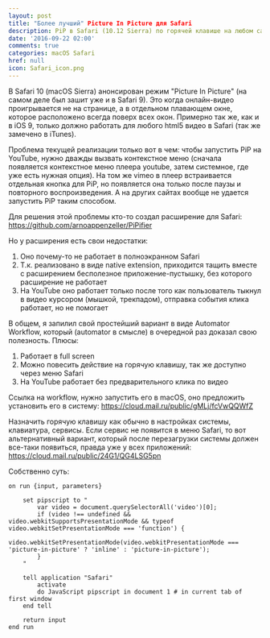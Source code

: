 ```yaml
---
layout: post
title: "Более лучший" Picture In Picture для Safari
description: PiP в Safari (10.12 Sierra) по горячей клавише на любом сайте
date: '2016-09-22 02:00'
comments: true
categories: macOS Safari
href: null
icon: Safari_icon.png
---
```

В Safari 10 (macOS Sierra) анонсирован режим "Picture In Picture" (на самом деле был зашит уже и в Safari 9). Это когда онлайн-видео проигрывается не на странице, а в отдельном плавающем окне, которое расположено всегда поверх всех окон. Примерно так же, как и в iOS 9, только должно работать для любого html5 видео в Safari (так же замечено в iTunes).

Проблема текущей реализации только вот в чем: чтобы запустить PiP на YouTube, нужно дважды вызвать контекстное меню (сначала появляется контекстное меню плеера youtube, затем системное, где уже есть нужная опция). На том же vimeo в плеер встраивается отдельная кнопка для PiP, но появляется она только после паузы и повторного воспроизведения. А на других сайтах вообще не удается запустить PiP таким способом.

Для решения этой проблемы кто-то создал расширение для Safari: https://github.com/arnoappenzeller/PiPifier

Но у расширения есть свои недостатки:

1. Оно почему-то не работает в полноэкранном Safari
2. Т.к. реализовано в виде native extension, приходится тащить вместе с расширением бесполезное приложение-пустышку, без которого расширение не работает
3. На YouTube оно работает только после того как пользователь тыкнул в видео курсором (мышкой, трекпадом), отправка события клика работает, но не помогает

В общем, я запилил свой простейший вариант в виде Automator Workflow, который (automator в смысле) в очередной раз доказал свою полезность. Плюсы:

1. Работает в full screen
2. Можно повесить действие на горячую клавишу, так же доступно через меню Safari
3. На YouTube работает без предварительного клика по видео

Ссылка на workflow, нужно запустить его в macOS, оно предложить установить его в систему: https://cloud.mail.ru/public/gMLj/fcVwQQWfZ

Назначить горячую клавишу как обычно в настройках системы, клавиатура, сервисы. Если сервис не появится в меню Safari, то вот альтернативный вариант, который после перезагрузки системы должен все-таки появиться, правда уже у всех приложений: https://cloud.mail.ru/public/24G1/QG4LSG5pn

Собственно суть:

```
on run {input, parameters}

	set pipscript to "
		var video = document.querySelectorAll('video')[0];
		if (video !== undefined && video.webkitSupportsPresentationMode && typeof video.webkitSetPresentationMode === 'function') {
			video.webkitSetPresentationMode(video.webkitPresentationMode === 'picture-in-picture' ? 'inline' : 'picture-in-picture');
		}
	"

	tell application "Safari"
		activate
		do JavaScript pipscript in document 1 # in current tab of first window
	end tell

	return input
end run
```